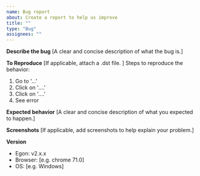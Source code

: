 ```yaml
---
name: Bug report
about: Create a report to help us improve
title: ""
type: "Bug"
assignees: ""
---
```


**Describe the bug**
[A clear and concise description of what the bug is.]

**To Reproduce**
[If applicable, attach a .dst file. ]
Steps to reproduce the behavior:

1. Go to '...'
2. Click on '....'
3. Click on '....'
4. See error

**Expected behavior**
[A clear and concise description of what you expected to happen.]

**Screenshots**
[If applicable, add screenshots to help explain your problem.]

**Version**

- Egon: v2.x.x
- Browser: [e.g. chrome 71.0]
- OS: [e.g. Windows]
